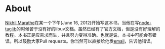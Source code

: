 # About

[Nikhil Marathe](http://nikhilism.com)在某一个下午(June 16, 2012)开始写这本书。当他在写[node-taglib](https://github.com/nikhilm/node-taglib)的时候苦于没有好的libuv文档。虽然已经有了官方文档，但是没有好理解的教程。本书正是应需求而生，并且努力变得准确。也就是说，本书中可能会有错误。所以鼓励大家Pull requests。你当然可以直接给他发[email](nsm.nikhil%40gmail.com)，告诉他错误。  
